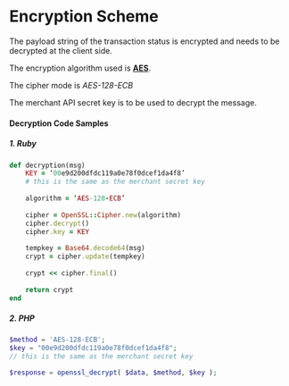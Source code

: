 # Encryption Scheme

The payload string of the transaction status is encrypted and needs to be decrypted at the client side.

The encryption algorithm used is **[AES](https://en.wikipedia.org/wiki/Advanced_Encryption_Standard)**.

The cipher mode is _AES-128-ECB_

The merchant API secret key is to be used to decrypt the message.

#### Decryption Code Samples
##### 1. Ruby 

```ruby
def decryption(msg)
	KEY = ‘00e9d200dfdc119a0e78f0dcef1da4f8’
    # this is the same as the merchant secret key
    
	algorithm = ‘AES-128-ECB’
    
    cipher = OpenSSL::Cipher.new(algorithm)
    cipher.decrypt()
    cipher.key = KEY
    
    tempkey = Base64.decode64(msg)
    crypt = cipher.update(tempkey)
    
    crypt << cipher.final()
    
    return crypt
end
```
##### 2. PHP

```php
$method = 'AES-128-ECB';
$key = "00e9d200dfdc119a0e78f0dcef1da4f8";
// this is the same as the merchant secret key

$response = openssl_decrypt( $data, $method, $key );
```